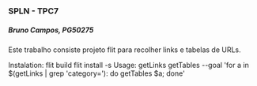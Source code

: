 ### SPLN - TPC7
##### Bruno Campos, PG50275

Este trabalho consiste projeto flit para recolher links e tabelas de URLs.

Instalation: 
    flit build
    flit install -s
Usage:
    getLinks <url>
    getTables <url> --goal
    'for a in $(getLinks <url> | grep 'category='): do getTables $a; done'